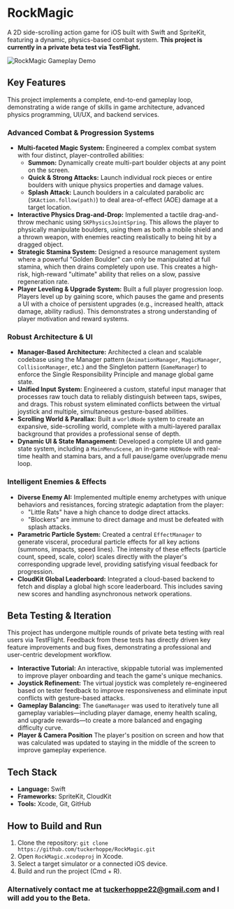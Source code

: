 # RockMagic

A 2D side-scrolling action game for iOS built with Swift and SpriteKit, featuring a dynamic, physics-based combat system. **This project is currently in a private beta test via TestFlight.**

![RockMagic Gameplay Demo](RockMagicVtwoClip.gif)

## Key Features

This project implements a complete, end-to-end gameplay loop, demonstrating a wide range of skills in game architecture, advanced physics programming, UI/UX, and backend services.

### Advanced Combat & Progression Systems

* **Multi-faceted Magic System:** Engineered a complex combat system with four distinct, player-controlled abilities:
    * **Summon:** Dynamically create multi-part boulder objects at any point on the screen.
    * **Quick & Strong Attacks:** Launch individual rock pieces or entire boulders with unique physics properties and damage values.
    * **Splash Attack:** Launch boulders in a calculated parabolic arc (`SKAction.follow(path)`) to deal area-of-effect (AOE) damage at a target location.
* **Interactive Physics Drag-and-Drop:** Implemented a tactile drag-and-throw mechanic using `SKPhysicsJointSpring`. This allows the player to physically manipulate boulders, using them as both a mobile shield and a thrown weapon, with enemies reacting realistically to being hit by a dragged object.
* **Strategic Stamina System:** Designed a resource management system where a powerful "Golden Boulder" can only be manipulated at full stamina, which then drains completely upon use. This creates a high-risk, high-reward "ultimate" ability that relies on a slow, passive regeneration rate.
* **Player Leveling & Upgrade System:** Built a full player progression loop. Players level up by gaining score, which pauses the game and presents a UI with a choice of persistent upgrades (e.g., increased health, attack damage, ability radius). This demonstrates a strong understanding of player motivation and reward systems.

### Robust Architecture & UI

* **Manager-Based Architecture:** Architected a clean and scalable codebase using the Manager pattern (`AnimationManager`, `MagicManager`, `CollisionManager`, etc.) and the Singleton pattern (`GameManager`) to enforce the Single Responsibility Principle and manage global game state.
* **Unified Input System:** Engineered a custom, stateful input manager that processes raw touch data to reliably distinguish between taps, swipes, and drags. This robust system eliminated conflicts between the virtual joystick and multiple, simultaneous gesture-based abilities.
* **Scrolling World & Parallax:** Built a `worldNode` system to create an expansive, side-scrolling world, complete with a multi-layered parallax background that provides a professional sense of depth.
* **Dynamic UI & State Management:** Developed a complete UI and game state system, including a `MainMenuScene`, an in-game `HUDNode` with real-time health and stamina bars, and a full pause/game over/upgrade menu loop.

### Intelligent Enemies & Effects

* **Diverse Enemy AI:** Implemented multiple enemy archetypes with unique behaviors and resistances, forcing strategic adaptation from the player:
    * "Little Rats" have a high chance to dodge direct attacks.
    * "Blockers" are immune to direct damage and must be defeated with splash attacks.
* **Parametric Particle System:** Created a central `EffectManager` to generate visceral, procedural particle effects for all key actions (summons, impacts, speed lines). The intensity of these effects (particle count, speed, scale, color) scales directly with the player's corresponding upgrade level, providing satisfying visual feedback for progression.
* **CloudKit Global Leaderboard:** Integrated a cloud-based backend to fetch and display a global high score leaderboard. This includes saving new scores and handling asynchronous network operations.

## Beta Testing & Iteration

This project has undergone multiple rounds of private beta testing with real users via TestFlight. Feedback from these tests has directly driven key feature improvements and bug fixes, demonstrating a professional and user-centric development workflow.

* **Interactive Tutorial:** An interactive, skippable tutorial was implemented to improve player onboarding and teach the game's unique mechanics.
* **Joystick Refinement:** The virtual joystick was completely re-engineered based on tester feedback to improve responsiveness and eliminate input conflicts with gesture-based attacks.
* **Gameplay Balancing:** The `GameManager` was used to iteratively tune all gameplay variables—including player damage, enemy health scaling, and upgrade rewards—to create a more balanced and engaging difficulty curve.
* **Player & Camera Position** The player's position on screen and how that was calculated was updated to staying in the middle of the screen to improve gameplay experience.


## Tech Stack

* **Language:** Swift
* **Frameworks:** SpriteKit, CloudKit
* **Tools:** Xcode, Git, GitHub

## How to Build and Run

1.  Clone the repository: `git clone https://github.com/tuckerhoppe/RockMagic.git`
2.  Open `RockMagic.xcodeproj` in Xcode.
3.  Select a target simulator or a connected iOS device.
4.  Build and run the project (Cmd + R).

### Alternatively contact me at tuckerhoppe22@gmail.com and I will add you to the Beta.

